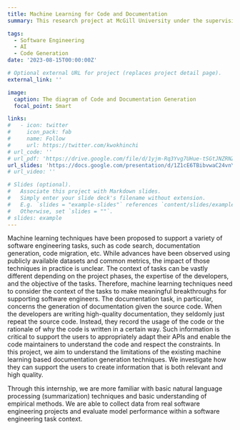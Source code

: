 ```yaml
---
title: Machine Learning for Code and Documentation
summary: This research project at McGill University under the supervision of Dr. Jin Guo in the McGill Software Technology Lab seeks to critically assess the current capabilities and limitations of ML-based documentation generation tools. By focusing on the generation of pertinent and high-quality information, the project aims to enhance the utility of these tools for developers, ultimately leading to more efficient and effective software engineering practices. The success of this project could lead to more context-aware machine learning solutions that align closely with the nuanced needs of software engineers.

tags:
  - Software Engineering
  - AI
  - Code Generation
date: '2023-08-15T00:00:00Z'

# Optional external URL for project (replaces project detail page).
external_link: ''

image:
  caption: The diagram of Code and Documentation Generation
  focal_point: Smart

links:
#   - icon: twitter
#     icon_pack: fab
#     name: Follow
#     url: https://twitter.com/kwokhinchi
# url_code: ''
# url_pdf: 'https://drive.google.com/file/d/1yjm-Rq3Yvg7UHue-tSGtJNZRNZPrOeuX/view?usp=drive_link'
url_slides: 'https://docs.google.com/presentation/d/1Z1cE6TBibvwaC24vnYemSWh-Yghb9Wyk/edit?usp=sharing&ouid=102358073185606588058&rtpof=true&sd=true'
# url_video: ''

# Slides (optional).
#   Associate this project with Markdown slides.
#   Simply enter your slide deck's filename without extension.
#   E.g. `slides = "example-slides"` references `content/slides/example-slides.md`.
#   Otherwise, set `slides = ""`.
# slides: example
---
```


<!-- Nowadays, with the advancement of production technologies, the manufacturing paradigm has gradually shifted from mass production to a small-batch and high-variety personalized production manner, urged by high flexible automation capabilities. In this paradigm, the existing inspection and assembly processes after manufacturing still rely to a large extent on either human operators with low efficiency or machines with low flexibility. To solve this issue, human-robot collaboration (HRC) has been a prevailing topic of recent concerns. Current robot control strategies in human-machine collaboration are mainly through pre-defined programming and do not yet meet the need for flexible and adaptable tasks in individualised production. To address this challenge, this paper proposes a deep reinforcement learning (DRL) approach based on metalearning to drive robots in HRC. It enables collaborative robots (cobots) to acquire basic skills and perform tasks based on personalised production requirements, improving learning efficiency and thus quickly adapting to new tasks for human operators. The robot control task was carried out in a simulated environment taken from a real production scenario to assess its efficacy. Experimental results show that our proposed method enables the robot to learn and perform HRC tasks quickly and outperforms the baseline DRL method in terms of success rate. -->


Machine learning techniques have been proposed to support a variety of software engineering tasks, such as code search, documentation generation, code migration, etc. While advances have been observed using publicly available datasets and common metrics, the impact of those techniques in practice is unclear. The context of tasks can be vastly different depending on the project phases, the expertise of the developers, and the objective of the tasks. Therefore, machine learning techniques need to consider the context of the tasks to make meaningful breakthroughs for supporting software engineers. The documentation task, in particular, concerns the generation of documentation given the source code. When the developers are writing high-quality documentation, they seldomly just repeat the source code. Instead, they record the usage of the code or the rationale of why the code is written in a certain way. Such information is critical to support the users to appropriately adapt their APls and enable the code maintainers to understand the code and respect the constraints. In this project, we aim to understand the limitations of the existing machine learning based documentation generation techniques. We investigate how they can support the users to create information that is both relevant and high quality.

Through this internship, we are more familiar with basic natural language processing (summarization) techniques and basic understanding of empirical methods. We are able to collect data from real software engineering projects and evaluate model performance within a software engineering task context. 